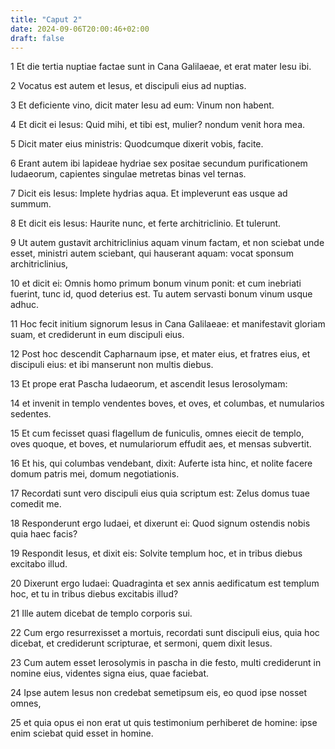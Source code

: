 ```yaml
---
title: "Caput 2"
date: 2024-09-06T20:00:46+02:00
draft: false
---
```



1 Et die tertia nuptiae factae sunt in Cana Galilaeae, et erat mater Iesu ibi.

2 Vocatus est autem et Iesus, et discipuli eius ad nuptias.

3 Et deficiente vino, dicit mater Iesu ad eum: Vinum non habent.

4 Et dicit ei Iesus: Quid mihi, et tibi est, mulier? nondum venit hora mea.

5 Dicit mater eius ministris: Quodcumque dixerit vobis, facite.

6 Erant autem ibi lapideae hydriae sex positae secundum purificationem Iudaeorum, capientes singulae metretas binas vel ternas.

7 Dicit eis Iesus: Implete hydrias aqua. Et impleverunt eas usque ad summum.

8 Et dicit eis Iesus: Haurite nunc, et ferte architriclinio. Et tulerunt.

9 Ut autem gustavit architriclinius aquam vinum factam, et non sciebat unde esset, ministri autem sciebant, qui hauserant aquam: vocat sponsum architriclinius,

10 et dicit ei: Omnis homo primum bonum vinum ponit: et cum inebriati fuerint, tunc id, quod deterius est. Tu autem servasti bonum vinum usque adhuc.

11 Hoc fecit initium signorum Iesus in Cana Galilaeae: et manifestavit gloriam suam, et crediderunt in eum discipuli eius.

12 Post hoc descendit Capharnaum ipse, et mater eius, et fratres eius, et discipuli eius: et ibi manserunt non multis diebus.

13 Et prope erat Pascha Iudaeorum, et ascendit Iesus Ierosolymam:

14 et invenit in templo vendentes boves, et oves, et columbas, et numularios sedentes.

15 Et cum fecisset quasi flagellum de funiculis, omnes eiecit de templo, oves quoque, et boves, et numulariorum effudit aes, et mensas subvertit.

16 Et his, qui columbas vendebant, dixit: Auferte ista hinc, et nolite facere domum patris mei, domum negotiationis.

17 Recordati sunt vero discipuli eius quia scriptum est: Zelus domus tuae comedit me.

18 Responderunt ergo Iudaei, et dixerunt ei: Quod signum ostendis nobis quia haec facis?

19 Respondit Iesus, et dixit eis: Solvite templum hoc, et in tribus diebus excitabo illud.

20 Dixerunt ergo Iudaei: Quadraginta et sex annis aedificatum est templum hoc, et tu in tribus diebus excitabis illud?

21 Ille autem dicebat de templo corporis sui.

22 Cum ergo resurrexisset a mortuis, recordati sunt discipuli eius, quia hoc dicebat, et crediderunt scripturae, et sermoni, quem dixit Iesus.

23 Cum autem esset Ierosolymis in pascha in die festo, multi crediderunt in nomine eius, videntes signa eius, quae faciebat.

24 Ipse autem Iesus non credebat semetipsum eis, eo quod ipse nosset omnes,

25 et quia opus ei non erat ut quis testimonium perhiberet de homine: ipse enim sciebat quid esset in homine.

